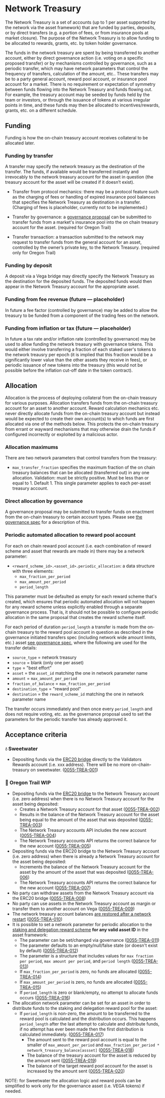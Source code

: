 # Network Treasury
The Network Treasury is a set of accounts (up to 1 per asset supported by the network via the asset framework) that are funded by parties, deposits, or by direct transfers (e.g. a portion of fees, or from insurance pools at market closure). 
The purpose of the Network Treasury is to allow funding to be allocated to rewards, grants, etc. by token holder governance.

The funds in the network treasury are spent by being transferred to another account, either by direct governance action (i.e. voting on a specific proposed transfer) or by mechanisms controlled by governance, such as a periodic transfer, which may have network parameters that control the frequency of transfers, calculation of the amount, etc.. 
These transfers may be to a party general account, reward pool account, or insurance pool account for a market.
There is no requirement or expectation of symmetry between funds flowing into the Network Treasury and funds flowing out.
For example, the treasury account may be seeded by funds held by the team or investors, or through the issuance of tokens at various irregular points in time, and these funds may then be allocated to incentives/rewards, grants, etc. on a different schedule.

## Funding

Funding is how the on-chain treasury account receives collateral to be allocated later.

### Funding by transfer

A transfer may specify the network treasury as the destination of the transfer. 
The funds, if available would be transferred instantly and irrevocably to the network treasury account for the asset in question (the treasury account for the asset will be created if it doesn’t exist).

- Transfer from protocol mechanics: there may be a protocol feature such as the charging of fees or handling of expired insurance pool balances that specifies the Network Treasury as destination in a transfer. (Charging of fees is placeholder, currently not to be implemented.)

- Transfer by governance: a [governance proposal](./0028-GOVE-governance.md) can be submitted to transfer funds from a market's insurance pool into the on chain treasury account for the asset. (required for Oregon Trail)

- Transfer transaction: a transaction submitted to the network may request to transfer funds from the general account for an asset, controlled by the owner’s private key, to the Network Treasury. (required only for Oregon Trail)


### Funding by deposit

A deposit via a Vega bridge may directly specify the Network Treasury as the destination for the deposited funds. The deposited funds would then appear in the Network Treasury account for the appropriate asset. 

### Funding from fee revenue (future — placeholder)

In future a fee factor (controlled by governance) may be added to allow the treasury to be funded from a component of the trading fees on the network.


### Funding from inflation or tax (future — placeholder)

In future a tax rate and/or inflation rate (controlled by governance) may be used to allow funding the network treasury with governance tokens. This would either involve transferring a fraction of each staked user's tokens to the network treausry per epoch (it is implied that this fraction would be a significantly lower value than the other assets they receive in fees), or periodic issuance of new tokens into the treasury (this would not be possible before the inflation cut-off date in the token contract).


## Allocation 

Allocation is the process of deploying collateral from the on-chain treasury for various purposes. 
Allocation transfers funds from the on-chain treasury account for an asset to another account. 
Reward calculation mechanics etc. never directly allocate funds from the on-chain treasury account but instead would be expected to create their own account(s) to which funds are first allocated via one of the methods below. This protects the on-chain treasury from errant or wayward mechanisms that may otherwise drain the funds if configured incorrectly or exploited by a malicious actor.

### Allocation maximums

There are two network parameters that control transfers from the treasury:

- `max_transfer_fraction` specifies the maximum fraction of the on chain treasury balances that can be allocated (transferred out) in any one allocation. Validation: must be strictly positive. Must be less than or equal to 1. Default 1. This single parameter applies to each per-asset treasury account.

### Direct allocation by governance

A governance proposal may be submitted to transfer funds on enactment from the on-chain treasury to certain account types. Please see [the governance spec](./0028-GOVE-governance.md) for a description of this.


### Periodic automated allocation to reward pool account

For each on chain reward pool account (i.e. each combination of reward scheme and asset that rewards are made in) there may be a network parameter:

- `<reward_scheme_id>.<asset_id>.periodic_allocation`: a data structure with three elements:
	- `max_fraction_per_period`
	- `max_amount_per_period`
	- `period_length`

This parameter must be defaulted as empty for each reward scheme that's created, which ensures that periodic automated allocation will not happen for any reward scheme unless explicitly enabled through a separate governance process. That is, it should not be possible to configure periodic allocation in the same proposal that creates the reward scheme itself.

For each period of duration `period_length` a transfer is made from the on-chain treasury to the reward pool account in question as described in the governance initiated transfers spec (including network wide amount limits, etc.) asset [see governance spec](./0028-GOVE-governance.md), where the following are used for the transfer details:
- `source_type` =  network treasury
- `source` = blank (only one per asset)
- `type` =  "best effort"
- `asset` = the `asset_id` matching the one in network parameter name
- `amount` = `max_amount_per_period`
- `fraction_of_balance` = `max_fraction_per_period`
- `destination_type` = "reward pool"
- `destination` = the `reward_scheme_id` matching the one in network parameter name

The transfer occurs immediately and then once every `period_length` and does not require voting, etc. as the governance proposal used to set the parameters for the periodic transfer has already approved it.


## Acceptance criteria


### 💧 Sweetwater

- Depositing funds via the [ERC20 bridge](./0031-ETHB-ethereum_bridge_spec.md) directly to the Validators Rewards account (i.e. xxx address). There will be no more  on-chain-treasury on sweetwater. (<a name="0055-TREA-001" href="#0055-TREA-001">0055-TREA-001</a>)

### 🤠 Oregon Trail WIP

- Depositing funds via the [ERC20 bridge](./0031-ETHB-ethereum_bridge_spec.md) to the Network Treasury account (i.e. zero address) when there is no Network Treasury account for the asset being deposited:
	- Creates a Network Treasury account for that asset  (<a name="0055-TREA-002" href="#0055-TREA-002">0055-TREA-002</a>)
	- Results in the balance of the Network Treasury account for the asset being equal to the amount of the asset that was deposited (<a name="0055-TREA-003" href="#0055-TREA-003">0055-TREA-003</a>)
	- The Network Treasury accounts API includes the new account  (<a name="0055-TREA-004" href="#0055-TREA-004">0055-TREA-004</a>)
	- The Network Treasury accounts API returns the correct balance for the new account (<a name="0055-TREA-005" href="#0055-TREA-005">0055-TREA-005</a>)
- Depositing funds via the ERC20 bridge to the Network Treasury account (i.e. zero address) when there is already a Network Treasury account for the asset being deposited:
	- Increments the balance of the Network Treasury account for the asset by the amount of the asset that was deposited (<a name="0055-TREA-006" href="#0055-TREA-006">0055-TREA-006</a>)
	- The Network Treasury accounts API returns the correct balance for the new account (<a name="0055-TREA-007" href="#0055-TREA-007">0055-TREA-007</a>)
- No party can withdraw assets from the Network Treasury account via the ERC20 bridge (<a name="0055-TREA-008" href="#0055-TREA-008">0055-TREA-008</a>)
- No party can use assets in the Network Treasury account as margin or transfer them to another account on Vega (<a name="0055-TREA-009" href="#0055-TREA-009">0055-TREA-009</a>)
- The network treasury account balances [are restored after a network restart](../non-protocol-specs/0005-limited-network-life.md)  (<a name="0055-TREA-010" href="#0055-TREA-010">0055-TREA-010</a>)
- It is possible to set a network parameter for periodic allocation to the [staking and delegation reward scheme](./0057-REWF-reward_functions.md) **for any valid asset ID** in the asset framework:
	- The parameter can be set/changed via governance (<a name="0055-TREA-011" href="#0055-TREA-011">0055-TREA-011</a>)
	- The parameter defaults to an empty/null/false state (or doesn't exist by default) (<a name="0055-TREA-012" href="#0055-TREA-012">0055-TREA-012</a>)
	- The parameter is a structure that includes values for `max fraction per period`, `max amount per period`, and `period length` (<a name="0055-TREA-013" href="#0055-TREA-013">0055-TREA-013</a>)
	- If `max_fraction_per_period` is zero, no funds are allocated  (<a name="0055-TREA-014" href="#0055-TREA-014">0055-TREA-014</a>)
	- If `max_amount_per_period` is zero, no funds are allocated  (<a name="0055-TREA-015" href="#0055-TREA-015">0055-TREA-015</a>)
	- If `period_length` is zero or blank/empty, no attempt to allocate funds occurs (<a name="0055-TREA-016" href="#0055-TREA-016">0055-TREA-016</a>)
- The allocation network parameter can be set for an asset in order to distribute funds to the staking and delegation reward pool for the asset:
  - If `period_length` is non-zero, the amount to be transferred to the reward pool is calculated and the distribution occurs. This happens `period_length` after the last attempt to calculate and distribute funds, if no attempt has ever been made then the first distribution is calculated immediately. (<a name="0055-TREA-017" href="#0055-TREA-017">0055-TREA-017</a>)
	- The amount sent to the reward pool account is equal to the smaller of `max_amount_per_period` and `max_fraction_per_period * network_treasury_balance[assset]` (<a name="0055-TREA-018" href="#0055-TREA-018">0055-TREA-018</a>)
	- The balance of the treasury account for the asset is reduced by the amount sent (<a name="0055-TREA-019" href="#0055-TREA-019">0055-TREA-019</a>)
	- The balance of the target reward pool account for the asset is increased by the amount sent (<a name="0055-TREA-020" href="#0055-TREA-020">0055-TREA-020</a>)

NOTE: for Sweetwater the allocation logic and reward pools can be simplified to work only for the governance asset (i.e. VEGA tokens) if needed.





